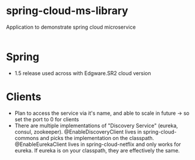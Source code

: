 # spring-cloud-ms-library
Application to demonstrate spring cloud microservice <br><br>

# Spring
- 1.5 release used across with Edgware.SR2 cloud version

# Clients
- Plan to access the service via it's name, and able to scale in future ->  so set the port to 0 for clients
- There are multiple implementations of "Discovery Service" (eureka, consul, zookeeper). @EnableDiscoveryClient lives in spring-cloud-commons and picks the implementation on the classpath.  @EnableEurekaClient lives in spring-cloud-netflix and only works for eureka. If eureka is on your classpath, they are effectively the same.
